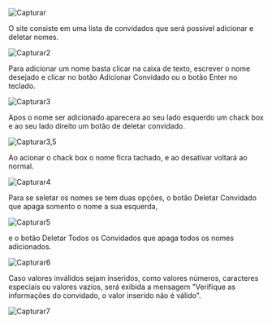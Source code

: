 ![Capturar](https://github.com/emillytayna/lista_de_convidados/assets/137355280/183d80d8-7a48-4a45-a1c3-a2941cddf615)

O site consiste em uma lista de convidados que será possivel adicionar e deletar nomes.

![Capturar2](https://github.com/emillytayna/lista_de_convidados/assets/137355280/b2a4bf43-42a1-4947-a766-9ae4375eb381)

Para adicionar um nome basta clicar na caixa de texto, escrever o nome desejado e clicar no botão Adicionar Convidado ou o botão Enter no teclado.

![Capturar3](https://github.com/emillytayna/lista_de_convidados/assets/137355280/4dd4d1f5-53cf-4ba4-8709-573e9f5280af)

Apos o nome ser adicionado aparecera ao seu lado esquerdo um chack box e ao seu lado direito um botão de deletar convidado.

![Capturar3,5](https://github.com/emillytayna/lista_de_convidados/assets/137355280/e2b2cb86-f608-431a-a2a2-79a359f36606)

Ao acionar o chack box o nome ficra tachado, e ao desativar voltará ao normal.

![Capturar4](https://github.com/emillytayna/lista_de_convidados/assets/137355280/362324df-44d7-4568-aecd-cf828d439054)

Para se seletar os nomes se tem duas opções, o botão Deletar Convidado que apaga somento o nome a sua esquerda, 

![Capturar5](https://github.com/emillytayna/lista_de_convidados/assets/137355280/54690d25-cf4a-4094-b421-ea4f4b26a923)

e o botão Deletar Todos os Convidados que apaga todos os nomes adicionados.

![Capturar6](https://github.com/emillytayna/lista_de_convidados/assets/137355280/7627acca-f605-4381-9e36-693dce390178)

Caso valores inválidos sejam inseridos, como valores números, caracteres especiais ou valores vazios, será exibida a mensagem "Verifique as informações do convidado, o valor inserido não é válido".

![Capturar7](https://github.com/emillytayna/lista_de_convidados/assets/137355280/a4426a58-2b1c-431b-a701-81c0d024f336)

